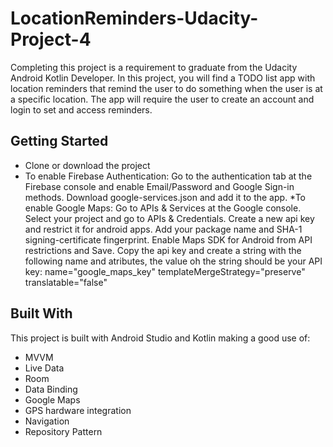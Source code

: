 # LocationReminders-Udacity-Project-4
Completing this project is a requirement to graduate from the Udacity Android Kotlin Developer.
In this project, you will find a TODO list app with location reminders that remind the user to do something when the user
is at a specific location. The app will require the user to create an account and login to set and access reminders.

## Getting Started
* Clone or download the project
* To enable Firebase Authentication: 
    Go to the authentication tab at the Firebase console and enable Email/Password and Google Sign-in methods. 
    Download google-services.json and add it to the app.
*To enable Google Maps:
    Go to APIs & Services at the Google console.
    Select your project and go to APIs & Credentials.
    Create a new api key and restrict it for android apps.
    Add your package name and SHA-1 signing-certificate fingerprint.
    Enable Maps SDK for Android from API restrictions and Save.
    Copy the api key and create a string with the following name and atributes, the value oh the string should be your API key:
    name="google_maps_key" templateMergeStrategy="preserve" translatable="false"
      
## Built With
This project is built with Android Studio and Kotlin making a good use of:
* MVVM
* Live Data
* Room
* Data Binding
* Google Maps
* GPS hardware integration
* Navigation
* Repository Pattern

